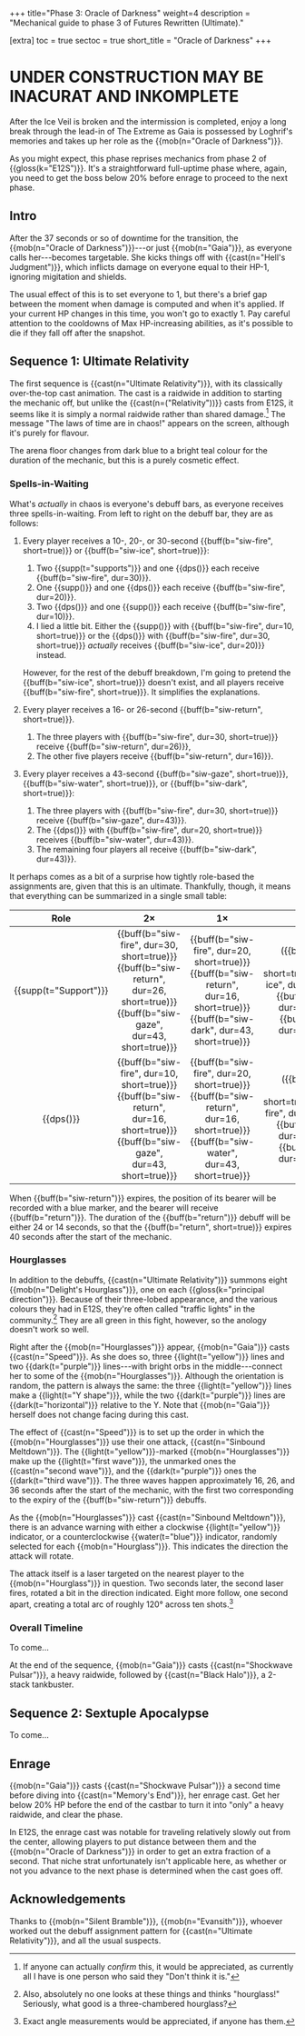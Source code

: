 +++
title="Phase 3: Oracle of Darkness"
weight=4
description = "Mechanical guide to phase 3 of Futures Rewritten (Ultimate)."

[extra]
toc = true
sectoc = true
short_title = "Oracle of Darkness"
+++
# UNDER CONSTRUCTION MAY BE INACURAT AND INKOMPLETE

After the Ice Veil is broken and the intermission is completed,
enjoy a long break through the lead-in of The Extreme
as Gaia is possessed by Loghrif's memories
and takes up her role as the {{mob(n="Oracle of Darkness")}}.

As you might expect, this phase reprises mechanics from phase 2 of {{gloss(k="E12S")}}.
It's a straightforward full-uptime phase where, again,
you need to get the boss below 20% before enrage to proceed to the next phase.

## Intro

After the 37 seconds or so of downtime for the transition,
the {{mob(n="Oracle of Darkness")}}---or just {{mob(n="Gaia")}}, as everyone calls
her---becomes targetable.
She kicks things off with {{cast(n="Hell's Judgment")}},
which inflicts damage on everyone equal to their HP-1, ignoring migitation and shields.

The usual effect of this is to set everyone to 1,
but there's a brief gap between the moment when damage is computed and when it's applied.
If your current HP changes in this time, you won't go to exactly 1.
Pay careful attention to the cooldowns of Max HP-increasing abilities,
as it's possible to die if they fall off after the snapshot.

## Sequence 1: Ultimate Relativity

The first sequence is {{cast(n="Ultimate Relativity")}},
with its classically over-the-top cast animation.
The cast is a raidwide in addition to starting the mechanic off,
but unlike the {{cast(n=("Relativity"))}} casts from E12S,
it seems like it is simply a normal raidwide rather than shared damage.[^2]
The message "The laws of time are in chaos!" appears on the screen,
although it's purely for flavour.

The arena floor changes from dark blue to a bright teal colour for the duration of the mechanic,
but this is a purely cosmetic effect.

### Spells-in-Waiting

What's *actually* in chaos is everyone's debuff bars, as everyone receives three spells-in-waiting.
From left to right on the debuff bar, they are as follows:

1. Every player receives a 10-, 20-, or 30-second {{buff(b="siw-fire", short=true)}}
   or {{buff(b="siw-ice", short=true)}}:
    1. Two {{supp(t="supports")}} and one {{dps()}}
       each receive {{buff(b="siw-fire", dur=30)}}.
    2. One {{supp()}} and one {{dps()}} each receive {{buff(b="siw-fire", dur=20)}}.
    3. Two {{dps()}} and one {{supp()}} each receive {{buff(b="siw-fire", dur=10)}}.
    4. I lied a little bit.
       Either the {{supp()}} with {{buff(b="siw-fire", dur=10, short=true)}}
       or the {{dps()}} with {{buff(b="siw-fire", dur=30, short=true)}}
       *actually* receives {{buff(b="siw-ice", dur=20)}} instead.

    However, for the rest of the debuff breakdown,
    I'm going to pretend the {{buff(b="siw-ice", short=true)}} doesn't exist,
    and all players receive {{buff(b="siw-fire", short=true)}}.
    It simplifies the explanations.

1. Every player receives a 16- or 26-second {{buff(b="siw-return", short=true)}}.
    1. The three players with {{buff(b="siw-fire", dur=30, short=true)}} receive
       {{buff(b="siw-return", dur=26)}},
    2. The other five players receive {{buff(b="siw-return", dur=16)}}.

1. Every player receives a 43-second {{buff(b="siw-gaze", short=true)}},
   {{buff(b="siw-water", short=true)}}, or {{buff(b="siw-dark", short=true)}}:
    1. The three players with {{buff(b="siw-fire", dur=30, short=true)}} receive
       {{buff(b="siw-gaze", dur=43)}}.
    2. The {{dps()}} with {{buff(b="siw-fire", dur=20, short=true)}} receives
       {{buff(b="siw-water", dur=43)}}.
    3. The remaining four players all receive {{buff(b="siw-dark", dur=43)}}.

It perhaps comes as a bit of a surprise how tightly role-based the assignments are,
given that this is an ultimate.
Thankfully, though, it means that everything can be summarized in a single small table:

| Role    | 2×  | 1×  | 1×  |
| :-----: | :-: | :-: | :-: |
| {{supp(t="Support")}} | {{buff(b="siw-fire", dur=30, short=true)}}{{buff(b="siw-return", dur=26, short=true)}}{{buff(b="siw-gaze", dur=43, short=true)}} | {{buff(b="siw-fire", dur=20, short=true)}}{{buff(b="siw-return", dur=16, short=true)}}{{buff(b="siw-dark", dur=43, short=true)}} | ({{buff(b="siw-fire", dur=10, short=true)}}/{{buff(b="siw-ice", dur=20, short=true)}}){{buff(b="siw-return", dur=16, short=true)}}{{buff(b="siw-dark", dur=43, short=true)}} |
| {{dps()}} | {{buff(b="siw-fire", dur=10, short=true)}}{{buff(b="siw-return", dur=16, short=true)}}{{buff(b="siw-gaze", dur=43, short=true)}} | {{buff(b="siw-fire", dur=20, short=true)}}{{buff(b="siw-return", dur=16, short=true)}}{{buff(b="siw-water", dur=43, short=true)}} | ({{buff(b="siw-ice", dur=20, short=true)}}/{{buff(b="siw-fire", dur=30, short=true)}}){{buff(b="siw-return", dur=26, short=true)}}{{buff(b="siw-gaze", dur=43, short=true)}} |

When {{buff(b="siw-return")}} expires,
the position of its bearer will be recorded with a blue marker,
and the bearer will receive {{buff(b="return")}}.
The duration of the {{buff(b="return")}} debuff will be either 24 or 14 seconds,
so that the {{buff(b="return", short=true)}} expires 40 seconds after the start of the mechanic.

[^2]: If anyone can actually *confirm* this, it would be appreciated,
      as currently all I have is one person who said they "Don't think it is."

### Hourglasses

In addition to the debuffs, {{cast(n="Ultimate Relativity")}} summons
eight {{mob(n="Delight's Hourglass")}}, one on each {{gloss(k="principal direction")}}.
Because of their three-lobed appearance, and the various colours they had in E12S,
they're often called "traffic lights" in the community.[^1]
They are all green in this fight, however, so the anology doesn't work so well.

Right after the {{mob(n="Hourglasses")}} appear, {{mob(n="Gaia")}} casts {{cast(n="Speed")}}.
As she does so, three {{light(t="yellow")}} lines
and two {{dark(t="purple")}} lines---with bright orbs in the middle---connect
her to some of the {{mob(n="Hourglasses")}}.
Although the orientation is random, the pattern is always the same:
the three {{light(t="yellow")}} lines make a {{light(t="Y shape")}},
while the two {{dark(t="purple")}} lines are {{dark(t="horizontal")}} relative to the Y.
Note that {{mob(n="Gaia")}} herself does not change facing during this cast.

The effect of {{cast(n="Speed")}} is
to set up the order in which the {{mob(n="Hourglasses")}} use their one attack,
{{cast(n="Sinbound Meltdown")}}.
The {{light(t="yellow")}}-marked {{mob(n="Hourglasses")}} make up the {{light(t="first wave")}},
the unmarked ones the {{cast(n="second wave")}},
and the {{dark(t="purple")}} ones the {{dark(t="third wave")}}.
The three waves happen approximately 16, 26, and 36 seconds after the start of the mechanic,
with the first two corresponding to the expiry of the {{buff(b="siw-return")}} debuffs.

As the {{mob(n="Hourglasses")}} cast {{cast(n="Sinbound Meltdown")}},
there is an advance warning with either a clockwise {{light(t="yellow")}} indicator,
or a counterclockwise {{water(t="blue")}} indicator,
randomly selected for each {{mob(n="Hourglass")}}.
This indicates the direction the attack will rotate.

The attack itself is a laser
targeted on the nearest player to the {{mob(n="Hourglass")}} in question.
Two seconds later, the second laser fires, rotated a bit in the direction indicated.
Eight more follow, one second apart, creating a total arc of roughly 120° across ten shots.[^3]

[^1]: Also, absolutely no one looks at these things and thinks "hourglass!"
      Seriously, what good is a three-chambered hourglass?
[^3]: Exact angle measurements would be appreciated, if anyone has them.

### Overall Timeline

To come...

At the end of the sequence,
{{mob(n="Gaia")}} casts {{cast(n="Shockwave Pulsar")}}, a heavy raidwide,
followed by {{cast(n="Black Halo")}}, a 2-stack tankbuster.

## Sequence 2: Sextuple Apocalypse

To come...

## Enrage

{{mob(n="Gaia")}} casts {{cast(n="Shockwave Pulsar")}} a second time
before diving into {{cast(n="Memory's End")}}, her enrage cast.
Get her below 20% HP before the end of the castbar to turn it into "only" a heavy raidwide,
and clear the phase.

In E12S, the enrage cast was notable for traveling relatively slowly out from the center,
allowing players to put distance between them and the {{mob(n="Oracle of Darkness")}}
in order to get an extra fraction of a second.
That niche strat unfortunately isn't applicable here,
as whether or not you advance to the next phase is determined when the cast goes off.

## Acknowledgements

Thanks to {{mob(n="Silent Bramble")}}, {{mob(n="Evansith")}},
whoever worked out the debuff assignment pattern for {{cast(n="Ultimate Relativity")}},
and all the usual suspects.
